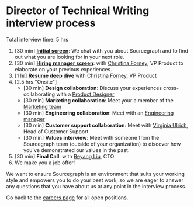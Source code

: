 # Director of Technical Writing interview process

Total interview time: 5 hrs

1. [30 min] **[Initial screen](../initial_screen.md)**: We chat with you about Sourcegraph and to find out what you are looking for in your next role.
1. [30 min] **[Hiring manager screen](../hm_intro_call.md)**: with [Christina Forney](../../../../company/team/index.md#christina-forney-she-her), VP Product to elaborate on your previous experiences.
1. [1 hr] **[Resume deep dive](../../../../talent/types_of_interviews.md#sts=Resume%20deep%20dive)** with [Christina Forney](../../../../company/team/index.md#christina-forney-she-her), VP Product
1. [2.5 hrs "Onsite"]
   - [30 min] **Design collaboration**: Discuss your experiences cross-collaborating with a [Product Designer](../../../product_org.md)
   - [30 min] **Marketing collaboration**: Meet your a member of the [Marketing team](../../../../marketing/index.md#members)
   - [30 min] **Engineering collaboration**: Meet with an [Engineering manager](../../../../engineering/eng_org.md#planned-organization)
   - [30 min] **Customer support collaboration**: Meet with [Virginia Ulrich](../../../../support/virginia-readme.md), Head of Customer Support
   - [30 min] **Values interview**: Meet with someone from the Sourcegraph team (outside of your organization) to discover how you've demonstrated our values in the past.
1. [30 min] **Final Call**: with [Beyang Liu](../../../../company/team/index.md#beyang-liu), CTO
1. We make you a job offer!

We want to ensure Sourcegraph is an environment that suits your working style and empowers you to do your best work, so we are eager to answer any questions that you have about us at any point in the interview process.

Go back to the [careers page](https://boards.greenhouse.io/sourcegraph91) for all open positions.

